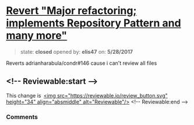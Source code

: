 # [Revert &quot;Major refactoring; implements Repository Pattern and many more&quot;](https://github.com/adrianharabula/condr/pull/151)

> state: **closed** opened by: **elis47** on: **5/28/2017**

Reverts adrianharabula/condr#146 cause i can&#x27;t review all files

&lt;!-- Reviewable:start --&gt;
---
This change is [&lt;img src&#x3D;&quot;https://reviewable.io/review_button.svg&quot; height&#x3D;&quot;34&quot; align&#x3D;&quot;absmiddle&quot; alt&#x3D;&quot;Reviewable&quot;/&gt;](https://reviewable.io/reviews/adrianharabula/condr/151)
&lt;!-- Reviewable:end --&gt;


### Comments

